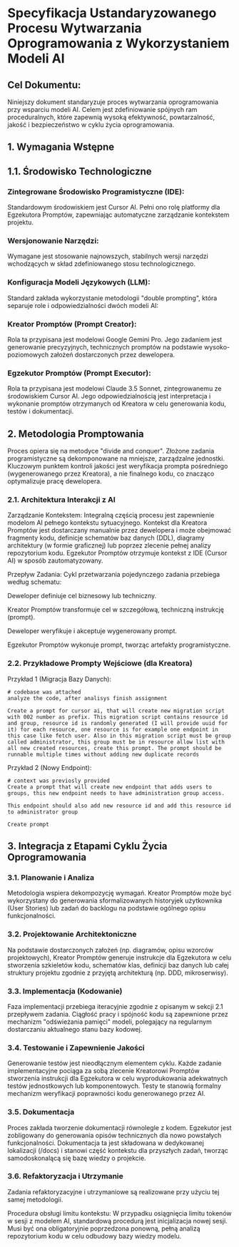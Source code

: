 # Specyfikacja Ustandaryzowanego Procesu Wytwarzania Oprogramowania z Wykorzystaniem Modeli AI

## Cel Dokumentu:
Niniejszy dokument standaryzuje proces wytwarzania oprogramowania przy wsparciu modeli AI. Celem jest zdefiniowanie spójnych ram proceduralnych, które zapewnią wysoką efektywność, powtarzalność, jakość i bezpieczeństwo w cyklu życia oprogramowania.

## 1. Wymagania Wstępne

## 1.1. Środowisko Technologiczne

### Zintegrowane Środowisko Programistyczne (IDE): 
Standardowym środowiskiem jest Cursor AI. Pełni ono rolę platformy dla Egzekutora Promptów, zapewniając automatyczne zarządzanie kontekstem projektu.

### Wersjonowanie Narzędzi: 
Wymagane jest stosowanie najnowszych, stabilnych wersji narzędzi wchodzących w skład zdefiniowanego stosu technologicznego.

### Konfiguracja Modeli Językowych (LLM): 
Standard zakłada wykorzystanie metodologii "double prompting", która separuje role i odpowiedzialności dwóch modeli AI:

### Kreator Promptów (Prompt Creator): 
Rola ta przypisana jest modelowi Google Gemini Pro. Jego zadaniem jest generowanie precyzyjnych, technicznych promptów na podstawie wysoko-poziomowych założeń dostarczonych przez dewelopera.

### Egzekutor Promptów (Prompt Executor): 
Rola ta przypisana jest modelowi Claude 3.5 Sonnet, zintegrowanemu ze środowiskiem Cursor AI. Jego odpowiedzialnością jest interpretacja i wykonanie promptów otrzymanych od Kreatora w celu generowania kodu, testów i dokumentacji.

## 2. Metodologia Promptowania

Proces opiera się na metodyce "divide and conquer". Złożone zadania programistyczne są dekomponowane na mniejsze, zarządzalne jednostki. Kluczowym punktem kontroli jakości jest weryfikacja prompta pośredniego (wygenerowanego przez Kreatora), a nie finalnego kodu, co znacząco optymalizuje pracę dewelopera.

### 2.1. Architektura Interakcji z AI

Zarządzanie Kontekstem: 
Integralną częścią procesu jest zapewnienie modelom AI pełnego kontekstu sytuacyjnego. Kontekst dla Kreatora Promptów jest dostarczany manualnie przez dewelopera i może obejmować fragmenty kodu, definicje schematów baz danych (DDL), diagramy architektury (w formie graficznej) lub poprzez zlecenie pełnej analizy repozytorium kodu. Egzekutor Promptów otrzymuje kontekst z IDE (Cursor AI) w sposób zautomatyzowany.

Przepływ Zadania: Cykl przetwarzania pojedynczego zadania przebiega według schematu:

Deweloper definiuje cel biznesowy lub techniczny.

Kreator Promptów transformuje cel w szczegółową, techniczną instrukcję (prompt).

Deweloper weryfikuje i akceptuje wygenerowany prompt.

Egzekutor Promptów wykonuje prompt, tworząc artefakty programistyczne.

### 2.2. Przykładowe Prompty Wejściowe (dla Kreatora)

Przykład 1 (Migracja Bazy Danych):
```
# codebase was attached
analyze the code, after analisys finish assignment

Create a prompt for cursor ai, that will create new migration script with 002 number as prefix. This migration script contains resource id and group, resource id is randomly generated (I will provide uuid for it) for each resource, one resource is for example one endpoint in this case like fetch user. Also in this migration script must be group called administrator, this group must be in resource allow list with all new created resources, create this prompt. The prompt should be runnable multiple times without adding new duplicate records
```
   
Przykład 2 (Nowy Endpoint):
```
# context was previosly provided
Create a prompt that will create new endpoint that adds users to groups, this new endpoint needs to have administration group access.

This endpoint should also add new resource id and add this resource id to administrator group

Create prompt 
```

## 3. Integracja z Etapami Cyklu Życia Oprogramowania

### 3.1. Planowanie i Analiza

Metodologia wspiera dekompozycję wymagań. Kreator Promptów może być wykorzystany do generowania sformalizowanych historyjek użytkownika (User Stories) lub zadań do backlogu na podstawie ogólnego opisu funkcjonalności.

### 3.2. Projektowanie Architektoniczne

Na podstawie dostarczonych założeń (np. diagramów, opisu wzorców projektowych), Kreator Promptów generuje instrukcje dla Egzekutora w celu stworzenia szkieletów kodu, schematów klas, definicji baz danych lub całej struktury projektu zgodnie z przyjętą architekturą (np. DDD, mikroserwisy).

### 3.3. Implementacja (Kodowanie)

Faza implementacji przebiega iteracyjnie zgodnie z opisanym w sekcji 2.1 przepływem zadania. Ciągłość pracy i spójność kodu są zapewnione przez mechanizm "odświeżania pamięci" modeli, polegający na regularnym dostarczaniu aktualnego stanu bazy kodowej.

### 3.4. Testowanie i Zapewnienie Jakości

Generowanie testów jest nieodłącznym elementem cyklu. Każde zadanie implementacyjne pociąga za sobą zlecenie Kreatorowi Promptów stworzenia instrukcji dla Egzekutora w celu wyprodukowania adekwatnych testów jednostkowych lub komponentowych. Testy te stanowią formalny mechanizm weryfikacji poprawności kodu generowanego przez AI.

### 3.5. Dokumentacja

Proces zakłada tworzenie dokumentacji równolegle z kodem. Egzekutor jest zobligowany do generowania opisów technicznych dla nowo powstałych funkcjonalności. Dokumentacja ta jest składowana w dedykowanej lokalizacji (/docs) i stanowi część kontekstu dla przyszłych zadań, tworząc samodoskonalącą się bazę wiedzy o projekcie.

### 3.6. Refaktoryzacja i Utrzymanie

Zadania refaktoryzacyjne i utrzymaniowe są realizowane przy użyciu tej samej metodologii.

Procedura obsługi limitu kontekstu: W przypadku osiągnięcia limitu tokenów w sesji z modelem AI, standardową procedurą jest inicjalizacja nowej sesji. Musi być ona obligatoryjnie poprzedzona ponowną, pełną analizą repozytorium kodu w celu odbudowy bazy wiedzy modelu.


